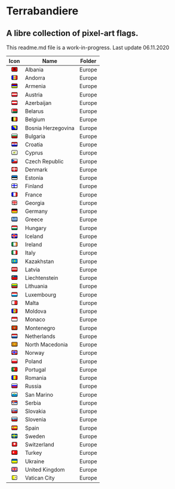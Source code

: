 # Terrabandiere
## A libre collection of pixel-art flags.

This readme.md file is a work-in-progress. Last update 06.11.2020


| Icon          | Name          | Folder        |
| :-: | ------------- | ------------- |
| ![Albania](https://github.com/avreference/terrabandiere/blob/main/europe/albania.png)  | Albania       | Europe        |
| ![Andorra](https://github.com/avreference/terrabandiere/blob/main/europe/andorra.png)  | Andorra       | Europe        |
| ![Armenia](https://github.com/avreference/terrabandiere/blob/main/europe/armenia.png)  | Armenia       | Europe        |
| ![Austria](https://github.com/avreference/terrabandiere/blob/main/europe/austria.png)  | Austria       | Europe        |
| ![Azerbaijan](https://github.com/avreference/terrabandiere/blob/main/europe/austria.png)  | Azerbaijan       | Europe        |
| ![Belarus](https://github.com/avreference/terrabandiere/blob/main/europe/belarus.png)  | Belarus       | Europe        |
| ![Belgium](https://github.com/avreference/terrabandiere/blob/main/europe/belgium.png)  | Belgium       | Europe        |
| ![Bosnia Herzegovina](https://github.com/avreference/terrabandiere/blob/main/europe/bosniaherzegovina.png)  | Bosnia Herzegovina       | Europe        |
| ![Bulgaria](https://github.com/avreference/terrabandiere/blob/main/europe/bulgaria.png)  | Bulgaria       | Europe        |
| ![Croatia](https://github.com/avreference/terrabandiere/blob/main/europe/croatia.png)  | Croatia       | Europe        |
| ![Cyprus](https://github.com/avreference/terrabandiere/blob/main/europe/cyprus.png)  | Cyprus       | Europe        |
| ![Czech Republic](https://github.com/avreference/terrabandiere/blob/main/europe/czechrepublic.png)  | Czech Republic       | Europe        |
| ![Denmark](https://github.com/avreference/terrabandiere/blob/main/europe/denmark.png)  | Denmark       | Europe        |
| ![Estonia](https://github.com/avreference/terrabandiere/blob/main/europe/estonia.png)  | Estonia       | Europe        |
| ![Finland](https://github.com/avreference/terrabandiere/blob/main/europe/finland.png)  | Finland       | Europe        |
| ![France](https://github.com/avreference/terrabandiere/blob/main/europe/france.png)  | France       | Europe        |
| ![Georgia](https://github.com/avreference/terrabandiere/blob/main/europe/georgia.png)  | Georgia       | Europe        |
| ![Germany](https://github.com/avreference/terrabandiere/blob/main/europe/germany.png)  | Germany       | Europe        |
| ![Greece](https://github.com/avreference/terrabandiere/blob/main/europe/greece.png)  | Greece       | Europe        |
| ![Hungary](https://github.com/avreference/terrabandiere/blob/main/europe/hungary.png)  | Hungary       | Europe        |
| ![Iceland](https://github.com/avreference/terrabandiere/blob/main/europe/iceland.png)  | Iceland       | Europe        |
| ![Ireland](https://github.com/avreference/terrabandiere/blob/main/europe/ireland.png)  | Ireland       | Europe        |
| ![Italy](https://github.com/avreference/terrabandiere/blob/main/europe/italy.png)  | Italy       | Europe        |
| ![Kazakhstan](https://github.com/avreference/terrabandiere/blob/main/europe/kazakhstan.png)  | Kazakhstan       | Europe        |
| ![Latvia](https://github.com/avreference/terrabandiere/blob/main/europe/latvia.png)  | Latvia       | Europe        |
| ![Liechtenstein](https://github.com/avreference/terrabandiere/blob/main/europe/liechtenstein.png)  | Liechtenstein       | Europe        |
| ![Lithuania](https://github.com/avreference/terrabandiere/blob/main/europe/lithuania.png)  | Lithuania       | Europe        |
| ![Luxembourg](https://github.com/avreference/terrabandiere/blob/main/europe/luxembourg.png)  | Luxembourg       | Europe        |
| ![Malta](https://github.com/avreference/terrabandiere/blob/main/europe/malta.png)  | Malta       | Europe        |
| ![Moldova](https://github.com/avreference/terrabandiere/blob/main/europe/moldova.png)  | Moldova       | Europe        |
| ![Monaco](https://github.com/avreference/terrabandiere/blob/main/europe/monaco.png)  | Monaco       | Europe        |
| ![Montenegro](https://github.com/avreference/terrabandiere/blob/main/europe/montenegro.png)  | Montenegro       | Europe        |
| ![Netherlands](https://github.com/avreference/terrabandiere/blob/main/europe/netherlands.png)  | Netherlands       | Europe        |
| ![North Macedonia](https://github.com/avreference/terrabandiere/blob/main/europe/northmacedonia.png)  | North Macedonia       | Europe        |
| ![Norway](https://github.com/avreference/terrabandiere/blob/main/europe/norway.png)  | Norway       | Europe        |
| ![Poland](https://github.com/avreference/terrabandiere/blob/main/europe/poland.png)  | Poland       | Europe        |
| ![Portugal](https://github.com/avreference/terrabandiere/blob/main/europe/portugal.png)  | Portugal       | Europe        |
| ![Romania](https://github.com/avreference/terrabandiere/blob/main/europe/romania.png)  | Romania       | Europe        |
| ![Russia](https://github.com/avreference/terrabandiere/blob/main/europe/russia.png)  | Russia       | Europe        |
| ![San Marino](https://github.com/avreference/terrabandiere/blob/main/europe/sanmarino.png)  | San Marino       | Europe        |
| ![Serbia](https://github.com/avreference/terrabandiere/blob/main/europe/serbia.png)  | Serbia       | Europe        |
| ![Slovakia](https://github.com/avreference/terrabandiere/blob/main/europe/slovakia.png)  | Slovakia       | Europe        |
| ![Slovenia](https://github.com/avreference/terrabandiere/blob/main/europe/slovenia.png)  | Slovenia       | Europe        |
| ![Spain](https://github.com/avreference/terrabandiere/blob/main/europe/spain.png)  | Spain       | Europe        |
| ![Sweden](https://github.com/avreference/terrabandiere/blob/main/europe/sweden.png)  | Sweden       | Europe        |
| ![Switzerland](https://github.com/avreference/terrabandiere/blob/main/europe/switzerland.png)  | Switzerland       | Europe        |
| ![Turkey](https://github.com/avreference/terrabandiere/blob/main/europe/turkey.png)  | Turkey       | Europe        |
| ![Ukraine](https://github.com/avreference/terrabandiere/blob/main/europe/ukraine.png)  | Ukraine       | Europe        |
| ![United Kingdom](https://github.com/avreference/terrabandiere/blob/main/europe/unitedkingdom.png)  | United Kingdom       | Europe        |
| ![Vatican City](https://github.com/avreference/terrabandiere/blob/main/europe/vaticancity.png)  | Vatican City       | Europe        |
